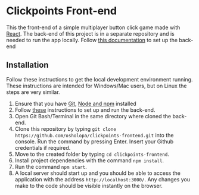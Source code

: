 # Clickpoints Front-end
This the front-end of a simple multiplayer button click game made with [React](https://reactjs.org/). The back-end of this project is in a separate repository and is needed to run the app locally. Follow [this documentation](https://github.com/osholopa/clickpoints-backend) to set up the back-end

## Installation
  Follow these instructions to get the local development environment running. These instructions are intended for Windows/Mac users, but on Linux the steps are very similar.
 1. Ensure that you have [Git](https://git-scm.com/downloads), [Node and npm](https://nodejs.org/en/download/) installed
 2. Follow [these](https://github.com/osholopa/clickpoints-backend) instructions to set up and run the back-end.
 3. Open Git Bash/Terminal in the same directory where cloned the back-end.
 4. Clone this repository by typing `git clone https://github.com/osholopa/clickpoints-frontend.git` into the console. Run the command by pressing Enter. Insert your Github credentials if required.
 5. Move to the created folder by typing `cd clickpoints-frontend`.
 6. Install project dependencies with the command `npm install`.
 7. Run the command `npm start`.
 8. A local server should start up and you should be able to access the application with the address
 `http://localhost:3000/`. Any changes you make to the code should be visible instantly on the browser.
